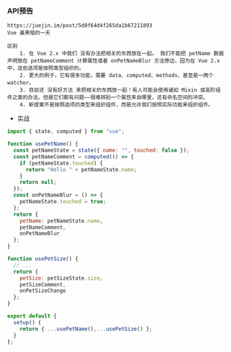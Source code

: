 

### API预告
    https://juejin.im/post/5d0f64d4f265da1b67211893
    Vue 最黑暗的一天

    区别
        1. 在 Vue 2.x 中我们 没有办法把相关的东西放在一起。 我们不能把 petName 数据声明放在 petNameComment 计算属性或者 onPetNameBlur 方法旁边，因为在 Vue 2.x 中，这些选项是按照类型组织的。
        2. 更大的例子，它有很多功能，需要 data、computed、methods、甚至是一两个watcher。
        3. 目前还 没有好方法 来把相关的东西放一起！有人可能会使用诸如 Mixin 或高阶组件之类的办法，但是它们都有问题——很难辨别一个属性来自哪里，还有命名空间的冲突。
        4. 新提案不是按照选项的类型来组织组件，而是允许我们按照实际功能来组织组件。 



* 实战
```js
import { state, computed } from "vue";

function usePetName() {
  const petNameState = state({ name: "", touched: false });
  const petNameComment = computed(() => {
    if (petNameState.touched) {
      return "Hello " + petNameState.name;
    }
    return null;
  });
  const onPetNameBlur = () => {
    petNameState.touched = true;
  };
  return {
    petName: petNameState.name,
    petNameComment,
    onPetNameBlur
  };
}

function usePetSize() {
  // ...
  return {
    petSize: petSizeState.size,
    petSizeComment,
    onPetSizeChange
  };
}

export default {
  setup() {
    return { ...usePetName(),...usePetSize() };
  }
};
```


